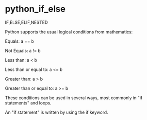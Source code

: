 # python_if_else
IF,ELSE,ELIF,NESTED

Python supports the usual logical conditions from mathematics:

Equals: a == b

Not Equals: a != b

Less than: a < b

Less than or equal to: a <= b

Greater than: a > b

Greater than or equal to: a >= b 

These conditions can be used in several ways, most commonly in "if statements" and loops.

An "if statement" is written by using the if keyword.
